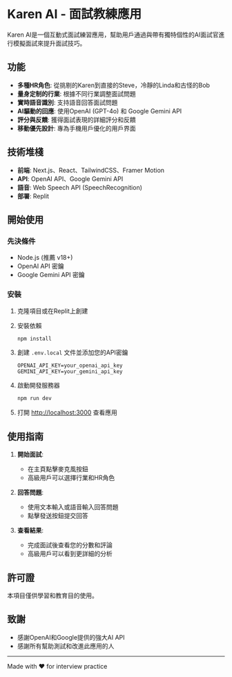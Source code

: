 # Karen AI - 面試教練應用

Karen AI是一個互動式面試練習應用，幫助用戶通過與帶有獨特個性的AI面試官進行模擬面試來提升面試技巧。

## 功能

- **多種HR角色**: 從挑剔的Karen到直接的Steve，冷靜的Linda和古怪的Bob
- **量身定制的行業**: 根據不同行業調整面試問題
- **實時語音識別**: 支持語音回答面試問題
- **AI驅動的回應**: 使用OpenAI (GPT-4o) 和 Google Gemini API
- **評分與反饋**: 獲得面試表現的詳細評分和反饋
- **移動優先設計**: 專為手機用戶優化的用戶界面

## 技術堆棧

- **前端**: Next.js、React、TailwindCSS、Framer Motion
- **API**: OpenAI API、Google Gemini API
- **語音**: Web Speech API (SpeechRecognition)
- **部署**: Replit

## 開始使用

### 先決條件

- Node.js (推薦 v18+)
- OpenAI API 密鑰
- Google Gemini API 密鑰

### 安裝

1. 克隆項目或在Replit上創建

2. 安裝依賴
   ```bash
   npm install
   ```

3. 創建 `.env.local` 文件並添加您的API密鑰
   ```
   OPENAI_API_KEY=your_openai_api_key
   GEMINI_API_KEY=your_gemini_api_key
   ```

4. 啟動開發服務器
   ```bash
   npm run dev
   ```

5. 打開 [http://localhost:3000](http://localhost:3000) 查看應用

## 使用指南

1. **開始面試**:
   - 在主頁點擊麥克風按鈕
   - 高級用戶可以選擇行業和HR角色

2. **回答問題**:
   - 使用文本輸入或語音輸入回答問題
   - 點擊發送按鈕提交回答

3. **查看結果**:
   - 完成面試後查看您的分數和評論
   - 高級用戶可以看到更詳細的分析

## 許可證

本項目僅供學習和教育目的使用。

## 致謝

- 感謝OpenAI和Google提供的強大AI API
- 感謝所有幫助測試和改進此應用的人

---

Made with ❤️ for interview practice